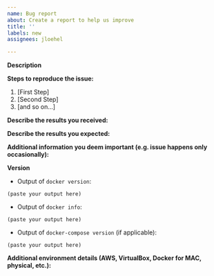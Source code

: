 ```yaml
---
name: Bug report
about: Create a report to help us improve
title: ''
labels: new
assignees: jloehel

---
```


**Description**

<!-- Briefly describe the problem you are having in a few paragraphs. -->

**Steps to reproduce the issue:**

1. [First Step]
2. [Second Step]
3. [and so on...]

**Describe the results you received:**

<!-- What actually happens -->

**Describe the results you expected:**

<!-- What you expect to happen -->

**Additional information you deem important (e.g. issue happens only occasionally):**

<!-- Any additional information, configuration or data that might be necessary to reproduce the issue. -->

**Version**

- Output of `docker version`:

```
(paste your output here)
```

- Output of `docker info`:

```
(paste your output here)
```

- Output of `docker-compose version` (if applicable):

```
(paste your output here)
```

**Additional environment details (AWS, VirtualBox, Docker for MAC, physical, etc.):**
